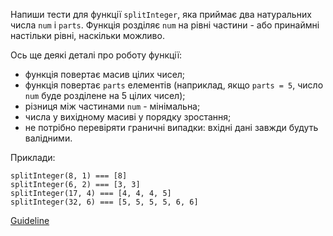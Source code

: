 Напиши тести для функції `splitInteger`, яка приймає два натуральних числа `num` і `parts`.
Функція розділяє `num` на рівні частини - або принаймні настільки рівні, 
наскільки можливо.

Ось ще деякі деталі про роботу функції:
- функція повертає масив цілих чисел;
- функція повертає `parts` елементів (наприклад, якщо `parts = 5`, число `num` буде
розділене на 5 цілих чисел);
- різниця між частинами `num` - мінімальна;
- числа у вихідному масиві у порядку зростання;
- не потрібно перевіряти граничні випадки: вхідні дані завжди будуть валідними.

Приклади:
```
splitInteger(8, 1) === [8]
splitInteger(6, 2) === [3, 3]
splitInteger(17, 4) === [4, 4, 4, 5]
splitInteger(32, 6) === [5, 5, 5, 5, 6, 6]
```

[Guideline](https://github.com/mate-academy/js_task-guideline/blob/master/README.md)